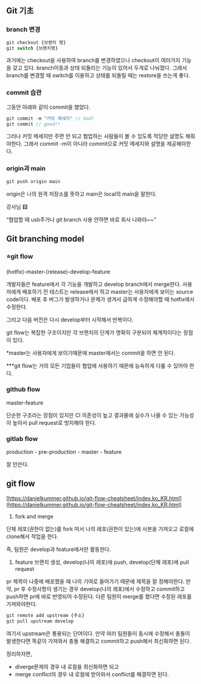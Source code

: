 
## Git 기초

### branch 변경

```jsx
git checkout {브랜치 명}
git switch {브랜치명}
```

과거에는 checkout을 사용하여 branch를 변경하였으나 checkout이 여러가지 기능을 갖고 있다. branch이동과 상태 되돌리는 기능이 있어서 두개로 나눠졌다. 그래서 branch를 변경할 때 switch를 이용하고 상태를 되돌릴 때는 restore을 쓰는게 좋다. 

  

### commit 습관

그동안 아래와 같이 commit을 했었다. 

```jsx
git commit -m "커밋 메세지" // bad!
git commit // good!!
```

그러나 커밋 메세지만 주면 안 되고 협업하는 사람들이 볼 수 있도록 적당한 설명도 해줘야한다. 그래서 commit -m이 아니라 commit으로 커밋 메세지와 설명을 제공해야한다. 

### origin과 main

```jsx
git push origin main
```

origin은 나의 원격 저장소를 뜻하고 main은 local의 main을 말한다. 

강사님 **曰**

“협업할 때 usb주거나 git branch 사용 안하면 바로 회사 나와라~~”

## Git branching model

### ⭐git flow

(hotfix)-master-(release)-develop-feature

개발자들은 feature에서 각 기능을 개발하고 develop branch에서 merge한다. 사용자에게 배포하기 전 테스트는 release에서 하고 master는 사용자에게 보이는 source code이다. 배포 후 버그가 발생하거나 문제가 생겨서 급하게 수정해야할 때 hotfix에서 수정한다. 

그리고 다음 버전은 다시 develop부터 시작해서 반복이다. 

git flow는 복잡한 구조이지만 각 브랜치의 단계가 명확히 구분되어 체계적이다는 장점이 있다. 

*master는 사용자에게 보이기때문에 master에서는 commit을 하면 안 된다.

***git flow는 거의 모든 기업들이 협업에 사용하기 때문에 능숙하게 다룰 수 있어야 한다. 

### github flow

master-feature

단순한 구조라는 장점이 있지만 CI 의존성이 높고 결과물에 실수가 나올 수 있는 가능성이 높아서 pull request로 방지해야 한다.

### gitlab flow

production - pre-production - master - feature

잘 안쓴다.

## git flow

[https://danielkummer.github.io/git-flow-cheatsheet/index.ko_KR.html](https://danielkummer.github.io/git-flow-cheatsheet/index.ko_KR.html)

1. fork and merge

단체 레포(권한이 없는)를 fork 떠서 나의 레포(권한이 있는)에 사본을 가져오고 로컬에 clone해서 작업을 한다. 

즉, 팀원은 develop과 feature에서만 활동한다. 

1. feature 브랜치 생성, develop(나의 레포)에 push, develop(단체 레포)에 pull request

pr 제목이 나중에 배포했을 때 나의 기여로 들어가기 때문에 제목을 잘 정해야한다. 만약, pr 후 수정사항이 생기는 경우 develop(나의 레포)에서 수정하고 commit하고 push하면 pr에 바로 반영되어 수정된다. 다른 팀원이 merge를 했다면 수정된 레포를 가져와야한다. 

```jsx
git remote add upstream {주소}
git pull upstream develop
```

여기서 upstream은 통용되는 단어이다. 만약 여러 팀원들이 동시에 수정해서 충돌이 발생한다면 똑같이 가져와서 충돌 해결하고 commit하고 push해서 최신화하면 된다. 

정리하자면, 

- diverge문제의 경우 내 로컬을 최신화하면 되고
- merge conflict의 경우 내 로컬에 받아와서 conflict를 해결하면 된다.
